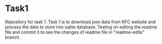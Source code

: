 # Task1
Repository for task 1. Task 1 is to download json data from KFC website and process the data to store into sqlite database.
Testing on editing the readme file and commit it to see the changes of readme file in "readme-edits" branch.
